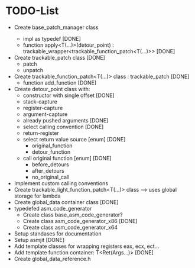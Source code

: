 # TODO-List

* Create base_patch_manager<typename resolve_strategy> class
   * impl as typedef  [DONE]
   * function apply<T(...)>(detour_point) : trackable_wrapper<trackable_function_patch<T(...)>> [DONE]
* Create trackable_patch class  [DONE]
   * patch
   * unpatch
* Create trackable_function_patch<T(...)> class : trackable_patch [DONE]
   * function add_function [DONE]
* Create detour_point class with:
   * constructor with single offset [DONE]
   * stack-capture
   * register-capture
   * argument-capture
   * already pushed arguments [DONE]
   * select calling convention [DONE]
   * return-register
   * select return value source [enum] [DONE]
      * original_function
	  * detour_function
   * call original function [enum] [DONE]
      * before_detours
      * after_detours
      * no_original_call
* Implement custom calling conventions
* Create trackable_light_function_patch<T(...)> class --> uses global storage for lambda
* Create global_data container class [DONE]
* typedefed asm_code_generator 
   * Create class base_asm_code_generator?
   * Create class asm_code_generator_x86 [DONE]
   * Create class asm_code_generator_x64
* Setup standases for documentation
* Setup asmjit [DONE]
* Add template classes for wrapping registers eax<int>, ecx<int>, ect...
* Add template function container: T<Ret(Args...)> [DONE]
* Create global_data_reference.h

